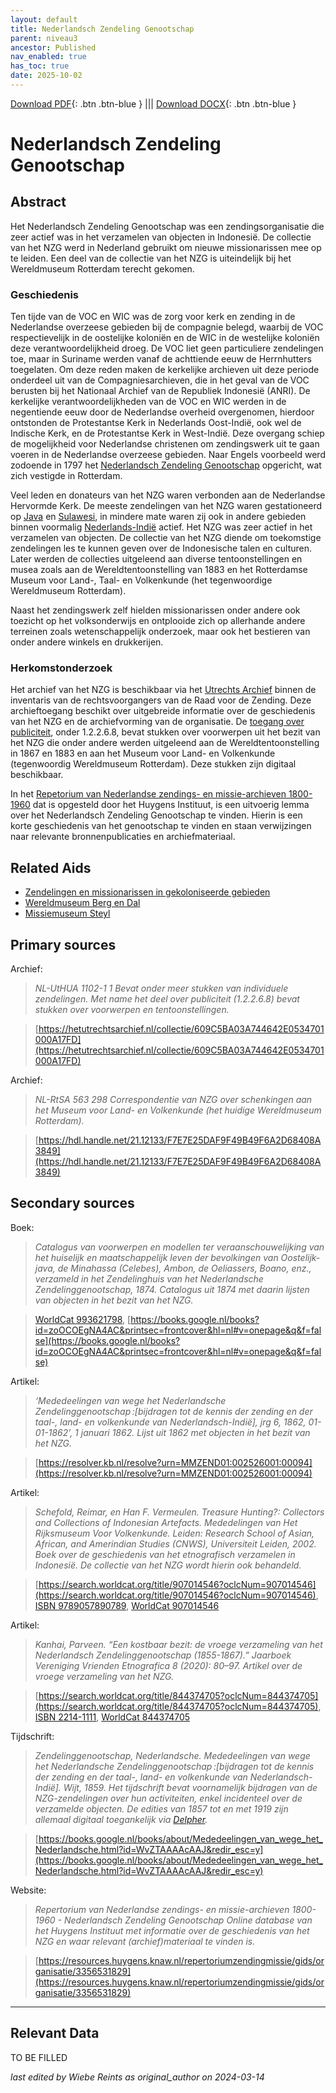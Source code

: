 ```yaml
---
layout: default
title: Nederlandsch Zendeling Genootschap
parent: niveau3
ancestor: Published
nav_enabled: true
has_toc: true
date: 2025-10-02
--- 
```



[Download PDF](https://raw.githubusercontent.com/colonial-heritage/research-guides-dev/refs/heads/main/EXPORTS/published/PDF/niveau3/Dutch/NZG.pdf){: .btn .btn-blue } |||    [Download DOCX](https://raw.githubusercontent.com/colonial-heritage/research-guides-dev/refs/heads/main/EXPORTS/published/DOCX/niveau3/Dutch/NZG.docx){: .btn .btn-blue }


# Nederlandsch Zendeling Genootschap


## Abstract

Het Nederlandsch Zendeling Genootschap was een zendingsorganisatie die zeer actief was in het verzamelen van objecten in Indonesië. De collectie van het NZG werd in Nederland gebruikt om nieuwe missionarissen mee op te leiden. Een deel van de collectie van het NZG is uiteindelijk bij het Wereldmuseum Rotterdam terecht gekomen.

### Geschiedenis

Ten tijde van de VOC en WIC was de zorg voor kerk en zending in de Nederlandse overzeese gebieden bij de compagnie belegd, waarbij de VOC respectievelijk in de oostelijke koloniën en de WIC in de westelijke koloniën deze verantwoordelijkheid droeg. De VOC liet geen particuliere zendelingen toe, maar in Suriname werden vanaf de achttiende eeuw de Herrnhutters toegelaten. Om deze reden maken de kerkelijke archieven uit deze periode onderdeel uit van de Compagniesarchieven, die in het geval van de VOC berusten bij het Nationaal Archief van de Republiek Indonesië (ANRI). De kerkelijke verantwoordelijkheden van de VOC en WIC werden in de negentiende eeuw door de Nederlandse overheid overgenomen, hierdoor ontstonden de Protestantse Kerk in Nederlands Oost-Indië, ook wel de Indische Kerk, en de Protestantse Kerk in West-Indië. Deze overgang schiep de mogelijkheid voor Nederlandse christenen om zendingswerk uit te gaan voeren in de Nederlandse overzeese gebieden. Naar Engels voorbeeld werd zodoende in 1797 het [Nederlandsch Zendeling Genootschap](https://www.wikidata.org/entity/Q1946670) opgericht, wat zich vestigde in Rotterdam. 

Veel leden en donateurs van het NZG waren verbonden aan de Nederlandse Hervormde Kerk. De meeste zendelingen van het NZG waren gestationeerd op [Java](https://sws.geonames.org/1642673) en [Sulawesi](https://sws.geonames.org/9062340), in mindere mate waren zij ook in andere gebieden binnen voormalig [Nederlands-Indië](https://sws.geonames.org/1643084) actief. Het NZG was zeer actief in het verzamelen van objecten. De collectie van het NZG diende om toekomstige zendelingen les te kunnen geven over de Indonesische talen en culturen. Later werden de collecties uitgeleend aan diverse tentoonstellingen en musea zoals aan de Wereldtentoonstelling van 1883 en het Rotterdamse Museum voor Land-, Taal- en Volkenkunde (het tegenwoordige Wereldmuseum Rotterdam). 

Naast het zendingswerk zelf hielden missionarissen onder andere ook toezicht op het volksonderwijs en ontplooide zich op allerhande andere terreinen zoals wetenschappelijk onderzoek, maar ook het bestieren van onder andere winkels en drukkerijen.

### Herkomstonderzoek

Het archief van het NZG is beschikbaar via het [Utrechts Archief](https://hetutrechtsarchief.nl/onderzoek/resultaten/archieven?mivast=39&mizig=210&miadt=39&miview=inv2&milang=nl&mizk_alle=1102-1&micode=1102-1) binnen de inventaris van de rechtsvoorgangers van de Raad voor de Zending. Deze archieftoegang beschikt over uitgebreide informatie over de geschiedenis van het NZG en de archiefvorming van de organisatie. De [toegang over publiciteit](https://hetutrechtsarchief.nl/collectie/609C5B9FAC4B4642E0534701000A17FD), onder 1.2.2.6.8, bevat stukken over voorwerpen uit het bezit van het NZG die onder andere werden uitgeleend aan de Wereldtentoonstelling in 1867 en 1883 en aan het Museum voor Land- en Volkenkunde (tegenwoordig Wereldmuseum Rotterdam). Deze stukken zijn digitaal beschikbaar.

In het [Repetorium van Nederlandse zendings- en missie-archieven 1800-1960](https://resources.huygens.knaw.nl/repertoriumzendingmissie/gids/organisatie/3356531829) dat is opgesteld door het Huygens Instituut, is een uitvoerig lemma over het Nederlandsch Zendeling Genootschap te vinden. Hierin is een korte geschiedenis van het genootschap te vinden en staan verwijzingen naar relevante bronnenpublicaties en archiefmateriaal. 


## Related Aids

 - [Zendelingen en missionarissen in gekoloniseerde gebieden](niveau2/Dutch/ZendingEnMissie_20240326.yml)  
 - [Wereldmuseum Berg en Dal](niveau3/Dutch/WMBergEnDal_20241001.yml)  
 - [Missiemuseum Steyl](niveau3/Dutch/MissiemuseumSteyl_20241021.yml)  

## Primary sources

Archief:
  > *NL-UtHUA 1102-1 1*
  > _Bevat onder meer stukken van individuele zendelingen. Met name het deel over publiciteit (1.2.2.6.8) bevat stukken over voorwerpen en tentoonstellingen._  

  > [https://hetutrechtsarchief.nl/collectie/609C5BA03A744642E0534701000A17FD](https://hetutrechtsarchief.nl/collectie/609C5BA03A744642E0534701000A17FD)

Archief:
  > *NL-RtSA 563  298*
  > _Correspondentie van NZG over schenkingen aan het Museum voor Land- en Volkenkunde (het huidige Wereldmuseum Rotterdam)._  

  > [https://hdl.handle.net/21.12133/F7E7E25DAF9F49B49F6A2D68408A3849](https://hdl.handle.net/21.12133/F7E7E25DAF9F49B49F6A2D68408A3849)

## Secondary sources

Boek:
  > *Catalogus van voorwerpen en modellen ter veraanschouwelijking van het huiselijk en maatschappelijk leven der bevolkingen van Oostelijk-java, de Minahassa (Celebes), Ambon, de Oeliassers, Boano, enz., verzameld in het Zendelinghuis van het Nederlandsche Zendelinggenootschap, 1874.*
  > _Catalogus uit 1874 met daarin lijsten van objecten in het bezit van het NZG._  

  > [WorldCat 993621798](https://search.worldcat.org/title/993621798), [https://books.google.nl/books?id=zoOCOEgNA4AC&printsec=frontcover&hl=nl#v=onepage&q&f=false](https://books.google.nl/books?id=zoOCOEgNA4AC&printsec=frontcover&hl=nl#v=onepage&q&f=false)

Artikel:
  > *‘Mededeelingen van wege het Nederlandsche Zendelinggenootschap :[bijdragen tot de kennis der zending en der taal-, land- en volkenkunde van Nederlandsch-Indië], jrg 6, 1862, 01-01-1862’, 1 januari 1862.*
  > _Lijst uit 1862 met objecten in het bezit van het NZG._  

  > [https://resolver.kb.nl/resolve?urn=MMZEND01:002526001:00094](https://resolver.kb.nl/resolve?urn=MMZEND01:002526001:00094)

Artikel:
  > *Schefold, Reimar, en Han F. Vermeulen. Treasure Hunting?: Collectors and Collections of Indonesian Artefacts. Mededelingen van Het Rijksmuseum Voor Volkenkunde. Leiden: Research School of Asian, African, and Amerindian Studies (CNWS), Universiteit Leiden, 2002.*
  > _Boek over de geschiedenis van het etnografisch verzamelen in Indonesië. De collectie van het NZG wordt hierin ook behandeld._  

  > [https://search.worldcat.org/title/907014546?oclcNum=907014546](https://search.worldcat.org/title/907014546?oclcNum=907014546), [ISBN 9789057890789](https://isbnsearch.org/isbn/9789057890789), [WorldCat 907014546](https://search.worldcat.org/title/907014546)

Artikel:
  > *Kanhai, Parveen. “Een kostbaar bezit: de vroege verzameling van het Nederlandsch Zendelinggenootschap (1855-1867).” Jaarboek Vereniging Vrienden Etnografica 8 (2020): 80–97.*
  > _Artikel over de vroege verzameling van het NZG._  

  > [https://search.worldcat.org/title/844374705?oclcNum=844374705](https://search.worldcat.org/title/844374705?oclcNum=844374705), [ISBN 2214-1111](https://portal.issn.org/resource/ISSN/2214-1111), [WorldCat 844374705](https://search.worldcat.org/title/844374705)

Tijdschrift:
  > *Zendelinggenootschap, Nederlandsche. Mededeelingen van wege het Nederlandsche Zendelinggenootschap :[bijdragen tot de kennis der zending en der taal-, land- en volkenkunde van Nederlandsch-Indië]. Wijt, 1859.*
  > _Het tijdschrift bevat voornamelijk bijdragen van de NZG-zendelingen over hun activiteiten, enkel incidenteel over de verzamelde objecten. De edities van 1857 tot en met 1919 zijn allemaal digitaal toegankelijk via [Delpher](https://www.delpher.nl/)._  

  > [https://books.google.nl/books/about/Mededeelingen_van_wege_het_Nederlandsche.html?id=WvZTAAAAcAAJ&redir_esc=y](https://books.google.nl/books/about/Mededeelingen_van_wege_het_Nederlandsche.html?id=WvZTAAAAcAAJ&redir_esc=y)

Website:
  > *Repertorium van Nederlandse zendings- en missie-archieven 1800-1960 - Nederlandsch Zendeling Genootschap*
  > _Online database van het Huygens Instituut met informatie over de geschiedenis van het NZG en waar relevant (archief)materiaal te vinden is._  

  > [https://resources.huygens.knaw.nl/repertoriumzendingmissie/gids/organisatie/3356531829](https://resources.huygens.knaw.nl/repertoriumzendingmissie/gids/organisatie/3356531829)



---
## Relevant Data 
TO BE FILLED

_last edited by Wiebe Reints as original_author on 2024-03-14_
        